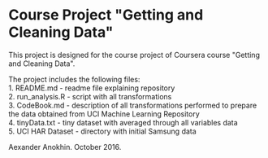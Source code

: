 Course Project "Getting and Cleaning Data"
==================

This project is designed for the course project of Coursera course "Getting and Cleaning Data".

<p>The project includes the following files:
<br>1. README.md - readme file explaining repository
<br>2. run_analysis.R - script with all transformations
<br>3. CodeBook.md - description of all transformations performed to prepare the data obtained from UCI Machine Learning Repository
<br>4. tinyData.txt - tiny dataset with averaged through all variables data
<br>5. UCI HAR Dataset - directory with initial Samsung data
<p>Aexander Anokhin. October 2016.